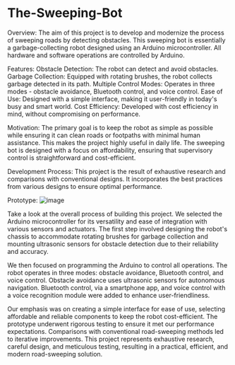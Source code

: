 # The-Sweeping-Bot
Overview:
The aim of this project is to develop and modernize the process of sweeping roads by detecting obstacles. This sweeping bot is essentially a garbage-collecting robot designed using an Arduino microcontroller. All hardware and software operations are controlled by Arduino.

Features:
Obstacle Detection: The robot can detect and avoid obstacles.
Garbage Collection: Equipped with rotating brushes, the robot collects garbage detected in its path.
Multiple Control Modes: Operates in three modes - obstacle avoidance, Bluetooth control, and voice control.
Ease of Use: Designed with a simple interface, making it user-friendly in today's busy and smart world.
Cost Efficiency: Developed with cost efficiency in mind, without compromising on performance.

Motivation:
The primary goal is to keep the robot as simple as possible while ensuring it can clean roads or footpaths with minimal human assistance. This makes the project highly useful in daily life. The sweeping bot is designed with a focus on affordability, ensuring that supervisory control is straightforward and cost-efficient.

Development Process:
This project is the result of exhaustive research and comparisons with conventional designs. It incorporates the best practices from various designs to ensure optimal performance.

Prototype:
![image](https://github.com/user-attachments/assets/644813c2-f23f-43e1-9a8e-878cbdc93e37)

Take a look at the overall process of building this project. We selected the Arduino microcontroller for its versatility and ease of integration with various sensors and actuators. The first step involved designing the robot's chassis to accommodate rotating brushes for garbage collection and mounting ultrasonic sensors for obstacle detection due to their reliability and accuracy.

We then focused on programming the Arduino to control all operations. The robot operates in three modes: obstacle avoidance, Bluetooth control, and voice control. Obstacle avoidance uses ultrasonic sensors for autonomous navigation. Bluetooth control, via a smartphone app, and voice control with a voice recognition module were added to enhance user-friendliness.

Our emphasis was on creating a simple interface for ease of use, selecting affordable and reliable components to keep the robot cost-efficient. The prototype underwent rigorous testing to ensure it met our performance expectations. Comparisons with conventional road-sweeping methods led to iterative improvements. This project represents exhaustive research, careful design, and meticulous testing, resulting in a practical, efficient, and modern road-sweeping solution.
